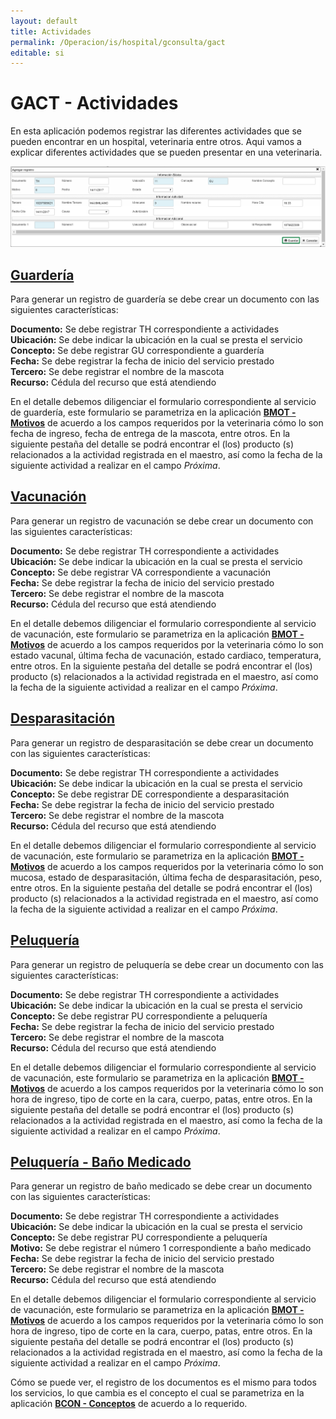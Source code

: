 ```yaml
---
layout: default
title: Actividades
permalink: /Operacion/is/hospital/gconsulta/gact
editable: si
---
```


# GACT - Actividades

En esta aplicación podemos registrar las diferentes actividades que se pueden encontrar en un hospital, veterinaria entre otros. Aqui vamos a explicar diferentes actividades que se pueden presentar en una veterinaria.  

![](MaestroGACT.png)

## [Guardería](http://docs.oasiscom.com/Operacion/is/hospital/gconsulta/gact#guardería)

Para generar un registro de guardería se debe crear un documento con las siguientes características:  

**Documento:** Se debe registrar TH correspondiente a actividades  
**Ubicación:** Se debe indicar la ubicación en la cual se presta el servicio  
**Concepto:** Se debe registrar GU correspondiente a guardería  
**Fecha:** Se debe registrar la fecha de inicio del servicio prestado  
**Tercero:** Se debe registrar el nombre de la mascota   
**Recurso:** Cédula del recurso que está atendiendo  

En el detalle debemos diligenciar el formulario correspondiente al servicio de guardería, este formulario se parametriza en la aplicación [**BMOT - Motivos**](http://docs.oasiscom.com/Operacion/common/bsistema/bmot#creación-formularios) de acuerdo a los campos requeridos por la veterinaria cómo lo son fecha de ingreso, fecha de entrega de la mascota, entre otros. En la siguiente pestaña del detalle se podrá encontrar el (los) producto (s) relacionados a la actividad registrada en el maestro, así como la fecha de la siguiente actividad a realizar en el campo _Próxima_.  


## [Vacunación](http://docs.oasiscom.com/Operacion/is/hospital/gconsulta/gact#vacunación)

Para generar un registro de vacunación se debe crear un documento con las siguientes características:  

**Documento:** Se debe registrar TH correspondiente a actividades  
**Ubicación:** Se debe indicar la ubicación en la cual se presta el servicio  
**Concepto:** Se debe registrar VA correspondiente a vacunación  
**Fecha:** Se debe registrar la fecha de inicio del servicio prestado  
**Tercero:** Se debe registrar el nombre de la mascota   
**Recurso:** Cédula del recurso que está atendiendo  

En el detalle debemos diligenciar el formulario correspondiente al servicio de vacunación, este formulario se parametriza en la aplicación [**BMOT - Motivos**](http://docs.oasiscom.com/Operacion/common/bsistema/bmot#creación-formularios) de acuerdo a los campos requeridos por la veterinaria cómo lo son estado vacunal, última fecha de vacunación, estado cardiaco, temperatura, entre otros. En la siguiente pestaña del detalle se podrá encontrar el (los) producto (s) relacionados a la actividad registrada en el maestro, así como la fecha de la siguiente actividad a realizar en el campo _Próxima_.  
 


## [Desparasitación](http://docs.oasiscom.com/Operacion/is/hospital/gconsulta/gact#desparasitación)

Para generar un registro de desparasitación se debe crear un documento con las siguientes características:  

**Documento:** Se debe registrar TH correspondiente a actividades  
**Ubicación:** Se debe indicar la ubicación en la cual se presta el servicio  
**Concepto:** Se debe registrar DE correspondiente a desparasitación  
**Fecha:** Se debe registrar la fecha de inicio del servicio prestado  
**Tercero:** Se debe registrar el nombre de la mascota  
**Recurso:** Cédula del recurso que está atendiendo  

En el detalle debemos diligenciar el formulario correspondiente al servicio de vacunación, este formulario se parametriza en la aplicación [**BMOT - Motivos**](http://docs.oasiscom.com/Operacion/common/bsistema/bmot#creación-formularios) de acuerdo a los campos requeridos por la veterinaria cómo lo son mucosa, estado de desparasitación, última fecha de desparasitación, peso, entre otros. En la siguiente pestaña del detalle se podrá encontrar el (los) producto (s) relacionados a la actividad registrada en el maestro, así como la fecha de la siguiente actividad a realizar en el campo _Próxima_.  
 


## [Peluquería](http://docs.oasiscom.com/Operacion/is/hospital/gconsulta/gact#peluquería)

Para generar un registro de peluquería se debe crear un documento con las siguientes características:  

**Documento:** Se debe registrar TH correspondiente a actividades  
**Ubicación:** Se debe indicar la ubicación en la cual se presta el servicio  
**Concepto:** Se debe registrar PU correspondiente a peluquería  
**Fecha:** Se debe registrar la fecha de inicio del servicio prestado  
**Tercero:** Se debe registrar el nombre de la mascota   
**Recurso:** Cédula del recurso que está atendiendo  

En el detalle debemos diligenciar el formulario correspondiente al servicio de vacunación, este formulario se parametriza en la aplicación [**BMOT - Motivos**](http://docs.oasiscom.com/Operacion/common/bsistema/bmot#creación-formularios) de acuerdo a los campos requeridos por la veterinaria cómo lo son hora de ingreso, tipo de corte en la cara, cuerpo, patas, entre otros. En la siguiente pestaña del detalle se podrá encontrar el (los) producto (s) relacionados a la actividad registrada en el maestro, así como la fecha de la siguiente actividad a realizar en el campo _Próxima_.  



## [Peluquería - Baño Medicado](http://docs.oasiscom.com/Operacion/is/hospital/gconsulta/gact#peluquería---baño-medicado)

Para generar un registro de baño medicado se debe crear un documento con las siguientes características:  

**Documento:** Se debe registrar TH correspondiente a actividades  
**Ubicación:** Se debe indicar la ubicación en la cual se presta el servicio  
**Concepto:** Se debe registrar PU correspondiente a peluquería  
**Motivo:** Se debe registrar el número 1 correspondiente a baño medicado  
**Fecha:** Se debe registrar la fecha de inicio del servicio prestado  
**Tercero:** Se debe registrar el nombre de la mascota  
**Recurso:** Cédula del recurso que está atendiendo  

En el detalle debemos diligenciar el formulario correspondiente al servicio de vacunación, este formulario se parametriza en la aplicación [**BMOT - Motivos**](http://docs.oasiscom.com/Operacion/common/bsistema/bmot#creación-formularios) de acuerdo a los campos requeridos por la veterinaria cómo lo son hora de ingreso, tipo de corte en la cara, cuerpo, patas, entre otros. En la siguiente pestaña del detalle se podrá encontrar el (los) producto (s) relacionados a la actividad registrada en el maestro, así como la fecha de la siguiente actividad a realizar en el campo _Próxima_.  


Cómo se puede ver, el registro de los documentos es el mismo para todos los servicios, lo que cambia es el concepto el cual se parametriza en la aplicación [**BCON - Conceptos**](http://docs.oasiscom.com/Operacion/common/bsistema/bcon) de acuerdo a lo requerido.  

